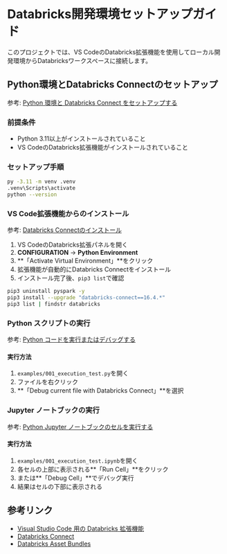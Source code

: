 # Databricks開発環境セットアップガイド

このプロジェクトでは、VS CodeのDatabricks拡張機能を使用してローカル開発環境からDatabricksワークスペースに接続します。

## Python環境とDatabricks Connectのセットアップ

参考: [Python 環境と Databricks Connect をセットアップする](https://docs.databricks.com/aws/ja/dev-tools/vscode-ext/configure#python-%E7%92%B0%E5%A2%83%E3%81%A8-databricks-connect-%E3%82%92%E3%82%BB%E3%83%83%E3%83%88%E3%82%A2%E3%83%83%E3%83%97%E3%81%99%E3%82%8B)

### 前提条件

- Python 3.11以上がインストールされていること
- VS CodeのDatabricks拡張機能がインストールされていること

### セットアップ手順

```bash
py -3.11 -m venv .venv
.venv\Scripts\activate
python --version
```

### VS Code拡張機能からのインストール

参考: [Databricks Connectのインストール](https://docs.databricks.com/aws/ja/dev-tools/vscode-ext/databricks-connect#databricks-connect-%E3%81%AE%E3%82%A4%E3%83%B3%E3%82%B9%E3%83%88%E3%83%BC%E3%83%AB)

1. VS CodeのDatabricks拡張パネルを開く
2. **CONFIGURATION** → **Python Environment**
3. **「Activate Virtual Environment」**をクリック
4. 拡張機能が自動的にDatabricks Connectをインストール
5. インストール完了後、`pip3 list`で確認

```sh
pip3 uninstall pyspark -y
pip3 install --upgrade "databricks-connect==16.4.*"
pip3 list | findstr databricks
```

### Python スクリプトの実行

参考: [Python コードを実行またはデバッグする](https://docs.databricks.com/aws/ja/dev-tools/vscode-ext/databricks-connect#python-%E3%82%B3%E3%83%BC%E3%83%89%E3%82%92%E5%AE%9F%E8%A1%8C%E3%81%BE%E3%81%9F%E3%81%AF%E3%83%87%E3%83%90%E3%83%83%E3%82%B0%E3%81%99%E3%82%8B)

#### 実行方法

1. `examples/001_execution_test.py`を開く
2. ファイルを右クリック
3. **「Debug current file with Databricks Connect」**を選択

### Jupyter ノートブックの実行

参考: [Python Jupyter ノートブックのセルを実行する](https://docs.databricks.com/aws/ja/dev-tools/vscode-ext/notebooks#python-jupyter-%E3%83%8E%E3%83%BC%E3%83%88%E3%83%96%E3%83%83%E3%82%AF%E3%81%AE%E3%82%BB%E3%83%AB%E3%82%92%E5%AE%9F%E8%A1%8C%E3%81%99%E3%82%8B)

#### 実行方法

1. `examples/001_execution_test.ipynb`を開く
2. 各セルの上部に表示される**「Run Cell」**をクリック
3. または**「Debug Cell」**でデバッグ実行
4. 結果はセルの下部に表示される

## 参考リンク

- [Visual Studio Code 用の Databricks 拡張機能](https://docs.databricks.com/aws/ja/dev-tools/vscode-ext/)
- [Databricks Connect](https://docs.databricks.com/aws/ja/dev-tools/databricks-connect/)
- [Databricks Asset Bundles](https://docs.databricks.com/aws/ja/dev-tools/bundles/)
